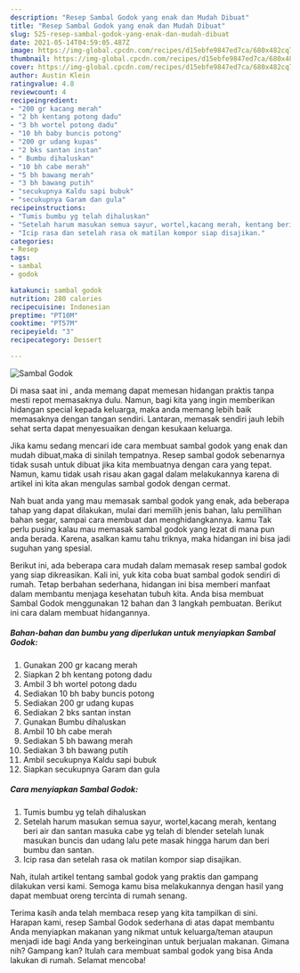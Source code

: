 ```yaml
---
description: "Resep Sambal Godok yang enak dan Mudah Dibuat"
title: "Resep Sambal Godok yang enak dan Mudah Dibuat"
slug: 525-resep-sambal-godok-yang-enak-dan-mudah-dibuat
date: 2021-05-14T04:59:05.487Z
image: https://img-global.cpcdn.com/recipes/d15ebfe9847ed7ca/680x482cq70/sambal-godok-foto-resep-utama.jpg
thumbnail: https://img-global.cpcdn.com/recipes/d15ebfe9847ed7ca/680x482cq70/sambal-godok-foto-resep-utama.jpg
cover: https://img-global.cpcdn.com/recipes/d15ebfe9847ed7ca/680x482cq70/sambal-godok-foto-resep-utama.jpg
author: Austin Klein
ratingvalue: 4.8
reviewcount: 4
recipeingredient:
- "200 gr kacang merah"
- "2 bh kentang potong dadu"
- "3 bh wortel potong dadu"
- "10 bh baby buncis potong"
- "200 gr udang kupas"
- "2 bks santan instan"
- " Bumbu dihaluskan"
- "10 bh cabe merah"
- "5 bh bawang merah"
- "3 bh bawang putih"
- "secukupnya Kaldu sapi bubuk"
- "secukupnya Garam dan gula"
recipeinstructions:
- "Tumis bumbu yg telah dihaluskan"
- "Setelah harum masukan semua sayur, wortel,kacang merah, kentang beri air dan santan masuka cabe yg telah di blender setelah lunak masukan buncis dan udang lalu pete masak hingga harum dan beri bumbu dan santan."
- "Icip rasa dan setelah rasa ok matilan kompor siap disajikan."
categories:
- Resep
tags:
- sambal
- godok

katakunci: sambal godok 
nutrition: 280 calories
recipecuisine: Indonesian
preptime: "PT10M"
cooktime: "PT57M"
recipeyield: "3"
recipecategory: Dessert

---
```



![Sambal Godok](https://img-global.cpcdn.com/recipes/d15ebfe9847ed7ca/680x482cq70/sambal-godok-foto-resep-utama.jpg)

Di masa  saat ini , anda memang dapat memesan hidangan praktis tanpa mesti repot memasaknya dulu. Namun, bagi kita yang ingin memberikan hidangan special kepada keluarga, maka anda memang lebih baik memasaknya dengan tangan sendiri. Lantaran, memasak sendiri jauh lebih sehat serta dapat menyesuaikan dengan kesukaan keluarga.

Jika kamu sedang mencari ide cara membuat sambal godok yang enak dan mudah dibuat,maka di sinilah tempatnya. Resep sambal godok  sebenarnya tidak susah untuk dibuat jika kita membuatnya dengan cara yang tepat. Namun, kamu tidak usah risau akan gagal dalam melakukannya 
karena di artikel ini kita akan mengulas sambal godok dengan cermat.  



Nah buat anda yang mau memasak sambal godok yang enak, ada beberapa tahap yang dapat dilakukan, mulai dari memilih jenis bahan, lalu pemilihan bahan segar, sampai cara membuat dan menghidangkannya. kamu Tak perlu pusing kalau mau memasak sambal godok yang lezat di mana pun anda berada. Karena, asalkan kamu  tahu triknya, maka hidangan ini bisa jadi suguhan yang spesial.

Berikut ini, ada beberapa cara mudah dalam memasak resep sambal godok yang siap dikreasikan. Kali ini, yuk kita coba buat sambal godok sendiri di rumah. Tetap berbahan sederhana, hidangan ini bisa memberi manfaat dalam membantu menjaga kesehatan tubuh kita. Anda bisa membuat Sambal Godok menggunakan 12 bahan dan 3 langkah pembuatan. Berikut ini cara dalam membuat hidangannya.

<!--inarticleads1-->

##### Bahan-bahan dan bumbu yang diperlukan untuk menyiapkan Sambal Godok:

1. Gunakan 200 gr kacang merah
1. Siapkan 2 bh kentang potong dadu
1. Ambil 3 bh wortel potong dadu
1. Sediakan 10 bh baby buncis potong
1. Sediakan 200 gr udang kupas
1. Sediakan 2 bks santan instan
1. Gunakan  Bumbu dihaluskan
1. Ambil 10 bh cabe merah
1. Sediakan 5 bh bawang merah
1. Sediakan 3 bh bawang putih
1. Ambil secukupnya Kaldu sapi bubuk
1. Siapkan secukupnya Garam dan gula




<!--inarticleads2-->

##### Cara menyiapkan Sambal Godok:

1. Tumis bumbu yg telah dihaluskan
1. Setelah harum masukan semua sayur, wortel,kacang merah, kentang beri air dan santan masuka cabe yg telah di blender setelah lunak masukan buncis dan udang lalu pete masak hingga harum dan beri bumbu dan santan.
1. Icip rasa dan setelah rasa ok matilan kompor siap disajikan.




Nah, itulah artikel tentang  sambal godok  yang praktis dan gampang dilakukan versi kami. Semoga kamu bisa melakukannya dengan hasil yang dapat membuat oreng tercinta di rumah senang. 

Terima kasih anda telah membaca resep yang kita tampilkan di sini. Harapan kami, resep  Sambal Godok sederhana di atas dapat membantu Anda menyiapkan makanan yang nikmat untuk keluarga/teman ataupun menjadi ide bagi Anda yang berkeinginan untuk berjualan makanan. Gimana nih? Gampang kan? Itulah cara membuat sambal godok yang bisa Anda lakukan di rumah. Selamat mencoba!

